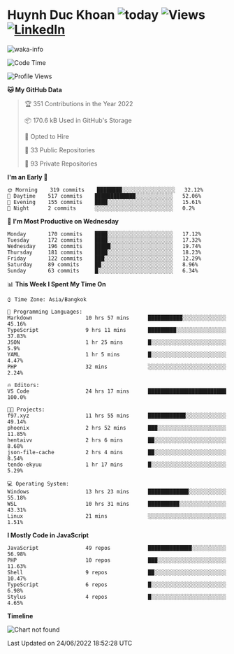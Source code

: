 # Huynh Duc Khoan ![today](https://wakapi.dev/api/badge/f97/interval:today?label=today) ![Views](https://komarev.com/ghpvc/?username=f97) [![LinkedIn](https://img.shields.io/badge/-LinkedIn-5c5c5c?&logo=Linkedin&?logoColor=white&link=https://www.linkedin.com/in/huynhduckhoan/)](https://www.linkedin.com/in/huynhduckhoan/)

![waka-info](https://github-readme-stats.vercel.app/api/wakatime?username=f97&api_domain=wakapi.dev&bg_color=1A202C&title_color=2F855A&icon_color=2F855A&text_color=ffffff&custom_title=Wakapi%20Week%20Stats&layout=compact)

<!--START_SECTION:waka-->
![Code Time](http://img.shields.io/badge/Code%20Time-0%20secs-blue)

![Profile Views](http://img.shields.io/badge/Profile%20Views-55-blue)

**🐱 My GitHub Data** 

> 🏆 351 Contributions in the Year 2022
 > 
> 📦 170.6 kB Used in GitHub's Storage 
 > 
> 💼 Opted to Hire
 > 
> 📜 33 Public Repositories 
 > 
> 🔑 93 Private Repositories  
 > 
**I'm an Early 🐤** 

```text
🌞 Morning    319 commits    ████████░░░░░░░░░░░░░░░░░   32.12% 
🌆 Daytime    517 commits    █████████████░░░░░░░░░░░░   52.06% 
🌃 Evening    155 commits    ████░░░░░░░░░░░░░░░░░░░░░   15.61% 
🌙 Night      2 commits      ░░░░░░░░░░░░░░░░░░░░░░░░░   0.2%

```
📅 **I'm Most Productive on Wednesday** 

```text
Monday       170 commits    ████░░░░░░░░░░░░░░░░░░░░░   17.12% 
Tuesday      172 commits    ████░░░░░░░░░░░░░░░░░░░░░   17.32% 
Wednesday    196 commits    █████░░░░░░░░░░░░░░░░░░░░   19.74% 
Thursday     181 commits    ████░░░░░░░░░░░░░░░░░░░░░   18.23% 
Friday       122 commits    ███░░░░░░░░░░░░░░░░░░░░░░   12.29% 
Saturday     89 commits     ██░░░░░░░░░░░░░░░░░░░░░░░   8.96% 
Sunday       63 commits     █░░░░░░░░░░░░░░░░░░░░░░░░   6.34%

```


📊 **This Week I Spent My Time On** 

```text
⌚︎ Time Zone: Asia/Bangkok

💬 Programming Languages: 
Markdown                 10 hrs 57 mins      ███████████░░░░░░░░░░░░░░   45.16% 
TypeScript               9 hrs 11 mins       █████████░░░░░░░░░░░░░░░░   37.83% 
JSON                     1 hr 25 mins        █░░░░░░░░░░░░░░░░░░░░░░░░   5.9% 
YAML                     1 hr 5 mins         █░░░░░░░░░░░░░░░░░░░░░░░░   4.47% 
PHP                      32 mins             ░░░░░░░░░░░░░░░░░░░░░░░░░   2.24%

🔥 Editors: 
VS Code                  24 hrs 17 mins      █████████████████████████   100.0%

🐱‍💻 Projects: 
f97.xyz                  11 hrs 55 mins      ████████████░░░░░░░░░░░░░   49.14% 
phoenix                  2 hrs 52 mins       ███░░░░░░░░░░░░░░░░░░░░░░   11.85% 
hentaivv                 2 hrs 6 mins        ██░░░░░░░░░░░░░░░░░░░░░░░   8.68% 
json-file-cache          2 hrs 4 mins        ██░░░░░░░░░░░░░░░░░░░░░░░   8.54% 
tendo-ekyuu              1 hr 17 mins        █░░░░░░░░░░░░░░░░░░░░░░░░   5.29%

💻 Operating System: 
Windows                  13 hrs 23 mins      █████████████░░░░░░░░░░░░   55.18% 
WSL                      10 hrs 31 mins      ██████████░░░░░░░░░░░░░░░   43.31% 
Linux                    21 mins             ░░░░░░░░░░░░░░░░░░░░░░░░░   1.51%

```

**I Mostly Code in JavaScript** 

```text
JavaScript               49 repos            ██████████████░░░░░░░░░░░   56.98% 
PHP                      10 repos            ███░░░░░░░░░░░░░░░░░░░░░░   11.63% 
Shell                    9 repos             ██░░░░░░░░░░░░░░░░░░░░░░░   10.47% 
TypeScript               6 repos             █░░░░░░░░░░░░░░░░░░░░░░░░   6.98% 
Stylus                   4 repos             █░░░░░░░░░░░░░░░░░░░░░░░░   4.65%

```


**Timeline**

![Chart not found](https://raw.githubusercontent.com/f97/f97/master/charts/bar_graph.png) 


 Last Updated on 24/06/2022 18:52:28 UTC
<!--END_SECTION:waka-->
